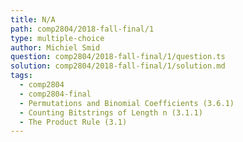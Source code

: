 ```yaml
---
title: N/A
path: comp2804/2018-fall-final/1
type: multiple-choice
author: Michiel Smid
question: comp2804/2018-fall-final/1/question.ts
solution: comp2804/2018-fall-final/1/solution.md
tags:
  - comp2804
  - comp2804-final
  - Permutations and Binomial Coefficients (3.6.1)
  - Counting Bitstrings of Length n (3.1.1)
  - The Product Rule (3.1)
---
```

